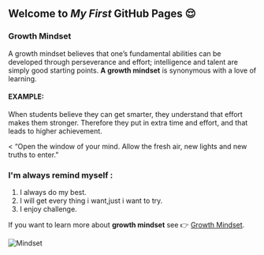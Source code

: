 ## Welcome to *My First* GitHub Pages :relieved:

### Growth Mindset ###
A growth mindset believes that one’s fundamental abilities can be developed through perseverance and effort; intelligence and talent are simply good starting points. **A growth mindset** is synonymous with a love of learning.

#### EXAMPLE: ####
When students believe they can get smarter, they understand that effort makes them stronger. Therefore they put in extra time and effort, and that leads to higher achievement.

< “Open the window of your mind. Allow the fresh air, new lights and new truths to enter.”

### I'm always remind myself : ###
1. I always do my best.
2. I will get every thing i want,just i want to try.
3. I enjoy challenge.

If you want to learn more about **growth mindset** see :point_right: [Growth Mindset](https://hbr.org/2016/01/what-having-a-growth-mindset-actually-means). 

![Mindset](https://ih1.redbubble.net/image.703752100.9302/fposter,small,wall_texture,product,750x1000.jpg)

